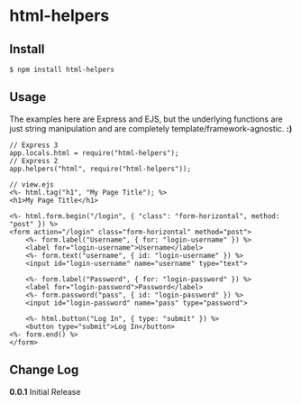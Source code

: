 # html-helpers

## Install

    $ npm install html-helpers

## Usage

The examples here are Express and EJS, but the underlying functions are just string
manipulation and are completely template/framework-agnostic. **:)**

    // Express 3
    app.locals.html = require("html-helpers");
    // Express 2
    app.helpers("html", require("html-helpers"));

    // view.ejs
    <%- html.tag("h1", "My Page Title"); %>
    <h1>My Page Title</h1>

    <%- html.form.begin("/login", { "class": "form-horizontal", method: "post" }) %>
    <form action="/login" class="form-horizontal" method="post">
        <%- form.label("Username", { for: "login-username" }) %>
        <label for="login-username">Username</label>
        <%- form.text("username", { id: "login-username" }) %>
        <input id="login-username" name="username" type="text">

        <%- form.label("Password", { for: "login-password" }) %>
        <label for="login-password">Password</label>
        <%- form.password("pass", { id: "login-password" }) %>
        <input id="login-password" name="pass" type="password">

        <%- html.button("Log In", { type: "submit" }) %>
        <button type="submit">Log In</button>
    <%- form.end() %>
    </form>

## Change Log

**0.0.1** Initial Release

